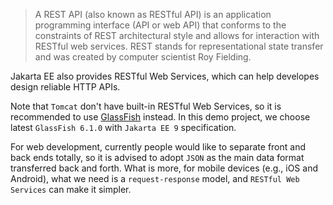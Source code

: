 > A REST API (also known as RESTful API) is an application programming interface (API or web API) that conforms to the constraints of REST architectural style and allows for interaction with RESTful web services. REST stands for representational state transfer and was created by computer scientist Roy Fielding.

Jakarta EE also provides RESTful Web Services, which can help developes design reliable HTTP APIs.

Note that `Tomcat` don't have built-in RESTful Web Services, so it is recommended to use [GlassFish](https://glassfish.org/download) instead. In this demo project, we choose latest `GlassFish 6.1.0` with `Jakarta EE 9` specification.


For web development, currently people would like to separate front and back ends totally, so it is advised to adopt `JSON` as the main data format transferred back and forth. What is more, for mobile devices (e.g., iOS and Android), what we need is a `request-response` model, and `RESTful Web Services` can make it simpler.